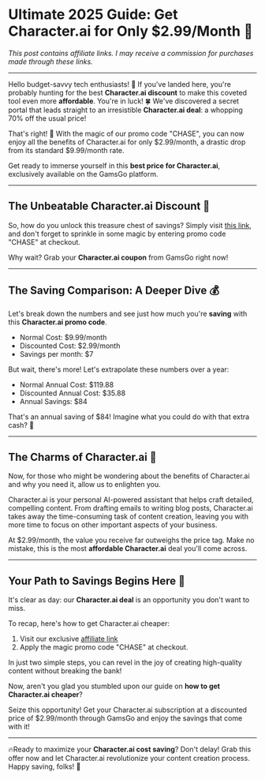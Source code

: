 # Ultimate 2025 Guide: Get Character.ai for Only $2.99/Month 🚀

*This post contains affiliate links. I may receive a commission for purchases made through these links.*

---
Hello budget-savvy tech enthusiasts! 👋 If you've landed here, you're probably hunting for the best **Character.ai discount** to make this coveted tool even more **affordable**. You're in luck! 🍀 We've discovered a secret portal that leads straight to an irresistible **Character.ai deal**: a whopping 70% off the usual price!

That's right! 🎉 With the magic of our promo code "CHASE", you can now enjoy all the benefits of Character.ai for only $2.99/month, a drastic drop from its standard $9.99/month rate. 

Get ready to immerse yourself in this **best price for Character.ai**, exclusively available on the GamsGo platform. 

---
## The Unbeatable Character.ai Discount 🎁

So, how do you unlock this treasure chest of savings? Simply visit [this link](https://www.gamsgo.com/partner/ykeX7B), and don't forget to sprinkle in some magic by entering promo code "CHASE" at checkout. 

Why wait? Grab your **Character.ai coupon** from GamsGo right now! 

---
## The Saving Comparison: A Deeper Dive 💰

Let's break down the numbers and see just how much you're **saving** with this **Character.ai promo code**. 

- Normal Cost: $9.99/month
- Discounted Cost: $2.99/month
- Savings per month: $7

But wait, there's more! Let's extrapolate these numbers over a year:

- Normal Annual Cost: $119.88
- Discounted Annual Cost: $35.88
- Annual Savings: $84 

That's an annual saving of $84! Imagine what you could do with that extra cash? 🤑

---
## The Charms of Character.ai 🌟

Now, for those who might be wondering about the benefits of Character.ai and why you need it, allow us to enlighten you. 

Character.ai is your personal AI-powered assistant that helps craft detailed, compelling content. From drafting emails to writing blog posts, Character.ai takes away the time-consuming task of content creation, leaving you with more time to focus on other important aspects of your business. 

At $2.99/month, the value you receive far outweighs the price tag. Make no mistake, this is the most **affordable Character.ai** deal you'll come across.

---
## Your Path to Savings Begins Here 💼

It's clear as day: our **Character.ai deal** is an opportunity you don't want to miss. 

To recap, here's how to get Character.ai cheaper:

1. Visit our exclusive [affiliate link](https://www.gamsgo.com/partner/ykeX7B)
2. Apply the magic promo code "CHASE" at checkout.

In just two simple steps, you can revel in the joy of creating high-quality content without breaking the bank! 

Now, aren't you glad you stumbled upon our guide on **how to get Character.ai cheaper**?

Seize this opportunity! Get your Character.ai subscription at a discounted price of $2.99/month through GamsGo and enjoy the savings that come with it! 

---
🔥Ready to maximize your **Character.ai cost saving**? Don't delay! Grab this offer now and let Character.ai revolutionize your content creation process. Happy saving, folks! 💸
